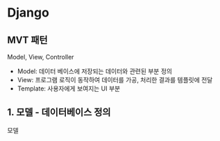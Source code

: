 # Django

## MVT 패턴

Model, View, Controller

- Model: 데이터 베이스에 저장되는 데이터와 관련된 부분 정의
- View: 프로그램 로직이 동작하여 데이터를 가공, 처리한 결과를 템플릿에 전달
- Template: 사용자에게 보여지는 UI 부분

## 1. 모델 - 데이터베이스 정의

모델